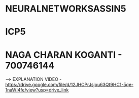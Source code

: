 # NEURALNETWORKSASSIN5
# ICP5
# NAGA CHARAN KOGANTI - 700746144

--> EXPLANATION VIDEO -  https://drive.google.com/file/d/12JHCPrJsjou63Qt9HC1-5qe-1naWI4fe/view?usp=drive_link

